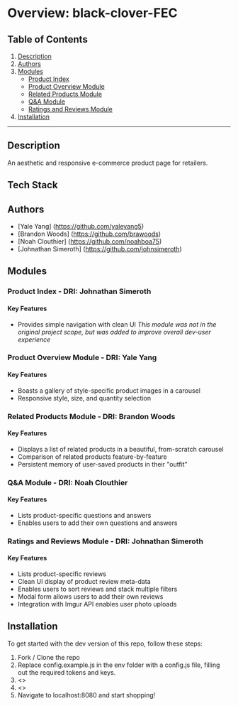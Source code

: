 # Overview: black-clover-FEC



## Table of Contents
<!-- QUESTIONING IF WE WANT THIS.. makes it look like the readme is longer than it is, which might discourage acutally reading it. -->
1. [Description](https://github.com/Black-Clover-FEC/black-clover-FEC#description)
2. [Authors](https://github.com/Black-Clover-FEC/black-clover-FEC#authors)
3. [Modules](https://github.com/Black-Clover-FEC/black-clover-FEC#modules)
   * [Product Index](https://github.com/Black-Clover-FEC/black-clover-FEC#product-index)
   * [Product Overview Module](https://github.com/Black-Clover-FEC/black-clover-FEC#product-overview-module)
   * [Related Products Module](https://github.com/Black-Clover-FEC/black-clover-FEC#Related-Products-Module)
   * [Q&A Module](https://github.com/Black-Clover-FEC/black-clover-FEC#Q%26A-Module)
   * [Ratings and Reviews Module](https://github.com/Black-Clover-FEC/black-clover-FEC#Ratings-and-Reviews-Module)
4. [Installation](https://github.com/Black-Clover-FEC/black-clover-FEC#installation)

---

## Description
An aesthetic and responsive e-commerce product page for retailers.

## Tech Stack
<!-- REPLACE THESE WITH BADGES
* Javascript (ES5/ES6)
* HTML5
* CSS3
* React-Router
* Styled-Components
* Express
* Axios
* AWS EC2
-->

## Authors
* [Yale Yang] (https://github.com/yaleyang5)
* [Brandon Woods] (https://github.com/brawoods)
* [Noah Clouthier] (https://github.com/noahboa75)
* [Johnathan Simeroth] (https://github.com/johnsimeroth)

## Modules
### Product Index - DRI: Johnathan Simeroth
#### Key Features
* Provides simple navigation with clean UI
*This module was not in the original project scope, but was added to improve overall dev-user experience*
<!-- insert gif of this feature in use here -->

### Product Overview Module - DRI: Yale Yang
#### Key Features
* Boasts a gallery of style-specific product images in a carousel
* Responsive style, size, and quantity selection
<!-- insert gif of this feature in use here -->

### Related Products Module - DRI: Brandon Woods
#### Key Features
* Displays a list of related products in a beautiful, from-scratch carousel
* Comparison of related products feature-by-feature
* Persistent memory of user-saved products in their "outfit"
<!-- insert gif of this feature in use here -->

### Q&A Module - DRI: Noah Clouthier
#### Key Features
* Lists product-specific questions and answers
* Enables users to add their own questions and answers
<!-- insert gif of this feature in use here -->

### Ratings and Reviews Module - DRI: Johnathan Simeroth
#### Key Features
* Lists product-specific reviews
* Clean UI display of product review meta-data
* Enables users to sort reviews and stack multiple filters
* Modal form allows users to add their own reviews
* Integration with Imgur API enables user photo uploads
<!-- insert gif of this feature in use here -->

## Installation
To get started with the dev version of this repo, follow these steps:
1. Fork / Clone the repo
2. Replace config.example.js in the env folder with a config.js file, filling out the required tokens and keys.
3. <<npm install>>
4. <<npm run server-dev>>
5. Navigate to localhost:8080 and start shopping!